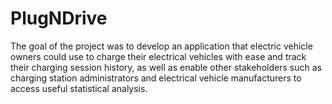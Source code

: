 # PlugNDrive
The goal of the project was to develop an application that electric vehicle owners could use to charge their electrical vehicles with ease and track their charging session history, as well as enable other stakeholders such as charging station administrators and electrical vehicle manufacturers to access useful statistical analysis.
